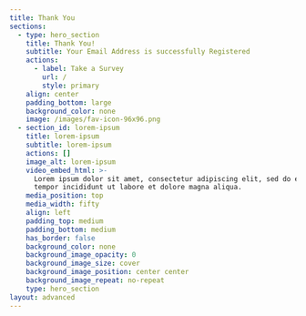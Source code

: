 ```yaml
---
title: Thank You
sections:
  - type: hero_section
    title: Thank You!
    subtitle: Your Email Address is successfully Registered
    actions:
      - label: Take a Survey
        url: /
        style: primary
    align: center
    padding_bottom: large
    background_color: none
    image: /images/fav-icon-96x96.png
  - section_id: lorem-ipsum
    title: lorem-ipsum
    subtitle: lorem-ipsum
    actions: []
    image_alt: lorem-ipsum
    video_embed_html: >-
      Lorem ipsum dolor sit amet, consectetur adipiscing elit, sed do eiusmod
      tempor incididunt ut labore et dolore magna aliqua.
    media_position: top
    media_width: fifty
    align: left
    padding_top: medium
    padding_bottom: medium
    has_border: false
    background_color: none
    background_image_opacity: 0
    background_image_size: cover
    background_image_position: center center
    background_image_repeat: no-repeat
    type: hero_section
layout: advanced
---
```

